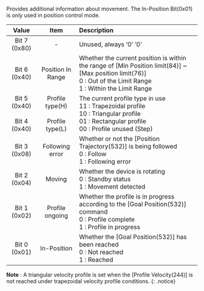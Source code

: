 Provides additional information about movement. The In-Position Bit(0x01) is only used in position control mode.

|     Value    |        Item       |    Description                                                                                                                            |
| :----------: | :---------------: | :---------------------------------------------------------------------------------------------------------------------------------------- |
| Bit 7 (0x80) | -                 | Unused, always ‘0’ ‘0’                                                                                                                    |
| Bit 6 (0x40) | Position In Range | Whether the current position is within the range of [Min Position limit(84)] ~ [Max position limit(76)] <br />0 : Out of the Limit Range<br />1 : Within the Limit Range |
| Bit 5 (0x40)<br /><br />Bit 4 (0x40) | Profile type(H)<br /><br />Profile type(L)   | The current profile type in use<br />11 : Trapezoidal profile<br />10 : Triangular profile<br />01 : Rectangular profile<br />00 : Profile unused (Step) |
| Bit 3 (0x08) | Following error   | Whether or not the [Position Trajectory(532)] is being followed<br />0 : Follow<br />1 : Following error                                  |
| Bit 2 (0x04) | Moving            | Whether the device is rotating<br />0 : Standby status<br />1 : Movement detected                                                         |
| Bit 1 (0x02) | Profile ongoing   | Whether the profile is in progress according to the [Goal Position(532)] command<br />0 : Profile complete<br />1 : Profile in progress   |
| Bit 0 (0x01) | In-Position       | Whether the [Goal Position(532)] has been reached<br />0 : Not reached<br />1 : Reached                                                   |
 
**Note** : A triangular velocity profile is set when the [Profile Velocity(244)] is not reached under trapezoidal velocity profile conditions.
{: .notice}
